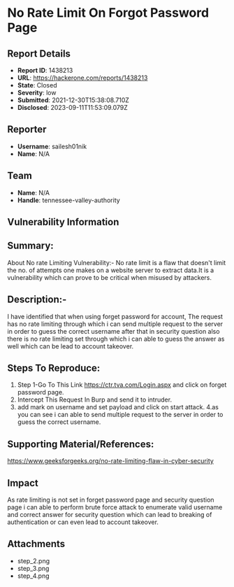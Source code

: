 # No Rate Limit On Forgot Password Page

## Report Details
- **Report ID**: 1438213
- **URL**: https://hackerone.com/reports/1438213
- **State**: Closed
- **Severity**: low
- **Submitted**: 2021-12-30T15:38:08.710Z
- **Disclosed**: 2023-09-11T11:53:09.079Z

## Reporter
- **Username**: sailesh01nik
- **Name**: N/A

## Team
- **Name**: N/A
- **Handle**: tennessee-valley-authority

## Vulnerability Information
## Summary:
About No rate Limiting Vulnerability:-
No rate limit is a flaw that doesn't limit the no. of attempts one makes on a website server to extract data.It is a vulnerability which can prove to be critical when misused by attackers.

## Description:-
I have identified that when using forget password for account, The request has no rate limiting through which i can send multiple request to the server in order to guess the correct username after that in security question also there is no rate limiting set through which i can able to guess the answer as well which can be lead to account takeover.

## Steps To Reproduce:

  1. Step 1-Go To This Link  https://ctr.tva.com/Login.aspx  and click on forget password page.
  2.  Intercept This Request In Burp and send it to intruder. 
  3. add mark on username and set payload and click on start attack.
  4.as you can see i can able to send multiple request to the server in order to guess the correct username.

## Supporting Material/References:
https://www.geeksforgeeks.org/no-rate-limiting-flaw-in-cyber-security

## Impact

As rate limiting is not set in forget password page and security question page i can able to perform brute force attack to enumerate  valid username and correct answer for security question which can lead to breaking of authentication or can even lead to account takeover.

## Attachments
- step_2.png
- step_3.png
- step_4.png
